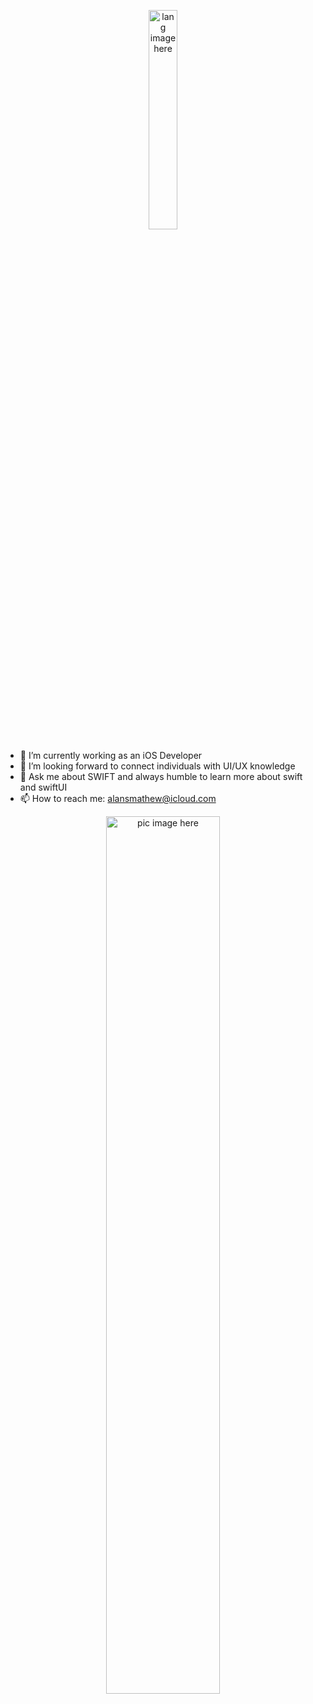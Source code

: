 

<!--ola
### Hi there 👋
**alansmathew/alansmathew** is a ✨ _special_ ✨ repository because its `README.md` (this file) appears on your GitHub profile.

Here are some ideas to get you started:

- 🔭 I’m currently working on ...
- 🌱 I’m currently learning ...
- 👯 I’m looking to collaborate on ...
- 🤔 I’m looking for help with ...
- 💬 Ask me about ...
- 📫 How to reach me: ...
- 😄 Pronouns: ...
- ⚡ Fun fact: ...

<p align="center">
  <img width="100%" src="https://github.com/alansmathew/alansmathew/raw/master/skills.gif" alt="lang image here" />
</p>

<p align="center">
  <img width="1000%" src="https://github.com/alansmathew/alansmathew/raw/master/projects.gif" alt="pic image here" />
</p>


<p align="center">
  <a href="tel:7559904709">
    <img width="100%" src="https://github.com/alansmathew/alansmathew/raw/master/skill.gif" alt="lang image here" />
  </a>
</p>

-->
<p align="center">
  <img width="30%" src="https://github.com/alansmathew/alansmathew/raw/master/lang.gif" alt="lang image here" />
</p>

- 🔭 I’m currently working as an iOS Developer
- 🤔 I’m looking forward to connect individuals with UI/UX knowledge
- 💬 Ask me about SWIFT and always humble to learn more about swift and swiftUI
- 📫 How to reach me: alansmathew@icloud.com

<p align="center">
  <img width="60%" src="https://github.com/alansmathew/alansmathew/raw/master/projects.gif" alt="pic image here" />
</p>
  


